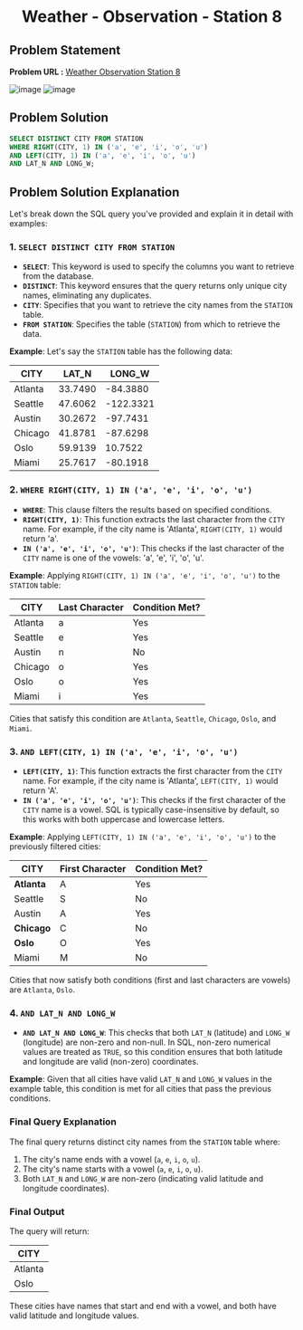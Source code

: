 <h1 align='center'>Weather - Observation - Station 8</h1>

## Problem Statement

**Problem URL :** [Weather Observation Station 8](https://www.hackerrank.com/challenges/weather-observation-station-8/problem?isFullScreen=true)

![image](https://github.com/user-attachments/assets/a21f0778-6ccb-41ea-9e07-31ccf809f236)
![image](https://github.com/user-attachments/assets/ebe7beda-2762-41c7-9d02-b21fe9ea6346)

## Problem Solution
```sql
SELECT DISTINCT CITY FROM STATION
WHERE RIGHT(CITY, 1) IN ('a', 'e', 'i', 'o', 'u')
AND LEFT(CITY, 1) IN ('a', 'e', 'i', 'o', 'u') 
AND LAT_N AND LONG_W;
```

## Problem Solution Explanation
Let's break down the SQL query you've provided and explain it in detail with examples:

### 1. `SELECT DISTINCT CITY FROM STATION`

- **`SELECT`**: This keyword is used to specify the columns you want to retrieve from the database.
- **`DISTINCT`**: This keyword ensures that the query returns only unique city names, eliminating any duplicates.
- **`CITY`**: Specifies that you want to retrieve the city names from the `STATION` table.
- **`FROM STATION`**: Specifies the table (`STATION`) from which to retrieve the data.

**Example**:
Let's say the `STATION` table has the following data:

| CITY      | LAT_N  | LONG_W |
|-----------|--------|--------|
| Atlanta   | 33.7490| -84.3880|
| Seattle   | 47.6062| -122.3321|
| Austin    | 30.2672| -97.7431|
| Chicago   | 41.8781| -87.6298|
| Oslo      | 59.9139| 10.7522 |
| Miami     | 25.7617| -80.1918|

### 2. `WHERE RIGHT(CITY, 1) IN ('a', 'e', 'i', 'o', 'u')`

- **`WHERE`**: This clause filters the results based on specified conditions.
- **`RIGHT(CITY, 1)`**: This function extracts the last character from the `CITY` name. For example, if the city name is 'Atlanta', `RIGHT(CITY, 1)` would return 'a'.
- **`IN ('a', 'e', 'i', 'o', 'u')`**: This checks if the last character of the `CITY` name is one of the vowels: 'a', 'e', 'i', 'o', 'u'.

**Example**:
Applying `RIGHT(CITY, 1) IN ('a', 'e', 'i', 'o', 'u')` to the `STATION` table:

| CITY      | Last Character | Condition Met? |
|-----------|----------------|----------------|
| Atlanta   | a              | Yes            |
| Seattle   | e              | Yes            |
| Austin    | n              | No             |
| Chicago   | o              | Yes            |
| Oslo      | o              | Yes            |
| Miami     | i              | Yes            |

Cities that satisfy this condition are `Atlanta`, `Seattle`, `Chicago`, `Oslo`, and `Miami`.

### 3. `AND LEFT(CITY, 1) IN ('a', 'e', 'i', 'o', 'u')`

- **`LEFT(CITY, 1)`**: This function extracts the first character from the `CITY` name. For example, if the city name is 'Atlanta', `LEFT(CITY, 1)` would return 'A'.
- **`IN ('a', 'e', 'i', 'o', 'u')`**: This checks if the first character of the `CITY` name is a vowel. SQL is typically case-insensitive by default, so this works with both uppercase and lowercase letters.

**Example**:
Applying `LEFT(CITY, 1) IN ('a', 'e', 'i', 'o', 'u')` to the previously filtered cities:

| CITY      | First Character | Condition Met? |
|-----------|-----------------|----------------|
| **Atlanta**   | A               | Yes            |
| Seattle   | S               | No             |
| Austin    | A               | Yes            |
| **Chicago**   | C               | No             |
| **Oslo**      | O               | Yes            |
| Miami     | M               | No             |

Cities that now satisfy both conditions (first and last characters are vowels) are `Atlanta`, `Oslo`.

### 4. `AND LAT_N AND LONG_W`

- **`AND LAT_N AND LONG_W`**: This checks that both `LAT_N` (latitude) and `LONG_W` (longitude) are non-zero and non-null. In SQL, non-zero numerical values are treated as `TRUE`, so this condition ensures that both latitude and longitude are valid (non-zero) coordinates.

**Example**:
Given that all cities have valid `LAT_N` and `LONG_W` values in the example table, this condition is met for all cities that pass the previous conditions.

### Final Query Explanation
The final query returns distinct city names from the `STATION` table where:
1. The city's name ends with a vowel (`a`, `e`, `i`, `o`, `u`).
2. The city's name starts with a vowel (`a`, `e`, `i`, `o`, `u`).
3. Both `LAT_N` and `LONG_W` are non-zero (indicating valid latitude and longitude coordinates).

### Final Output
The query will return:

| CITY    |
|---------|
| Atlanta |
| Oslo    |

These cities have names that start and end with a vowel, and both have valid latitude and longitude values.
